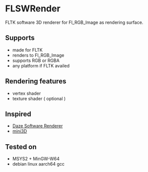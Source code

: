 # FLSWRender
FLTK software 3D renderer for Fl_RGB_Image as rendering surface.



## Supports

- made for FLTK
- renders to Fl_RGB_Image
- supports RGB or RGBA
- any platform if FLTK availed



## Rendering features

* vertex shader
* texture shader ( optional )



## Inspired

* [Daze Software Renderer](https://github.com/HongHuaFu/SoftwareRenderer
  )
* [mini3D](https://github.com/skywind3000/mini3d )



## Tested on

* MSYS2 + MinGW-W64
* debian linux aarch64 gcc
